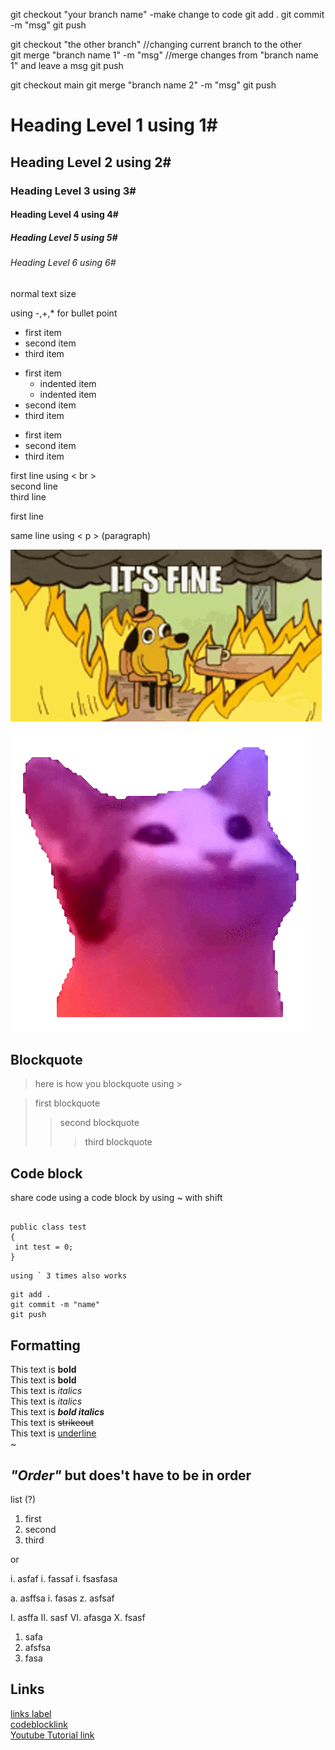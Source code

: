 git checkout "your branch name"
-make change to code 
git add .
git commit -m "msg"
git push

git checkout "the other branch"		//changing current branch to the other  
git merge "branch name 1" -m "msg"	//merge changes from "branch name 1" and leave a msg
git push				

git checkout main
git merge "branch name 2" -m "msg"
git push

# Heading Level 1 using 1#
## Heading Level 2 using 2#
### Heading Level 3 using 3#
#### Heading Level 4 using 4#
##### Heading Level 5 using 5#
###### Heading Level 6 using 6#
normal text size

using -,+,* for bullet point 
- first item
- second item
- third item

* first item
	* indented item
	* indented item 
* second item
* third item

+ first item
+ second item
+ third item

first line using < br > <br> second line <br> third line

first line <p> same line using < p > (paragraph)

![imfine gif](imfine.gif)

![cat gif](./image/cat.gif)

## Blockquote 
> here is how you blockquote using >

> first blockquote
>> second blockquote
>>> third blockquote

## Code block
share code using a code block by using ~ with shift
~~~ 

public class test 
{
 int test = 0;
}

~~~
```
using ` 3 times also works
```

```
git add . 
git commit -m "name"
git push
```

## Formatting 

This text is **bold** <br> 
This text is __bold__ <br> 
This text is *italics* <br>
This text is _italics_ <br>
This text is ***bold italics*** <br>
This text is ~~strikeout~~ <br>
This text is <ins>underline</ins> <br>
~

## ***"Order"*** but does't have to be in order
list (?)
<ol>
	<li>first</li>
	<li>second</li>
	<li>third</li>
</ol>
   or

  i. asfaf
  i. fassaf
  i. fsasfasa

  a. asffsa
  i. fasas
  z. asfsaf
  
  I. asffa
  II. sasf
  VI. afasga
  X. fsasf

  1) safa
  3) afsfsa
  52) fasa

  ## Links

  [links label](#link)<br>
  [codeblocklink](#code_block) <br>
  [Youtube Tutorial link](https://www.youtube.com/watch?v=dQw4w9WgXcQ)




